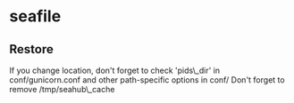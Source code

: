 # seafile

## Restore

<p class="callout info">If you change location, don't forget to check 'pids\_dir' in conf/gunicorn.conf and other path-specific options in conf/  
Don't forget to remove /tmp/seahub\_cache</p>